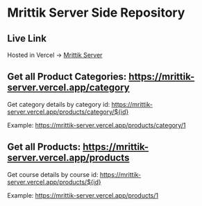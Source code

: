 # Mrittik Server Side Repository

## Live Link

Hosted in Vercel -> [Mrittik Server](https://mrittik-server.vercel.app/)

## Get all Product Categories: https://mrittik-server.vercel.app/category

Get category details by category id: https://mrittik-server.vercel.app/products/category/${id}

Example: https://mrittik-server.vercel.app/products/category/1

## Get all Products: https://mrittik-server.vercel.app/products

Get course details by course id: https://mrittik-server.vercel.app/products/${id}

Example: https://mrittik-server.vercel.app/products/1
